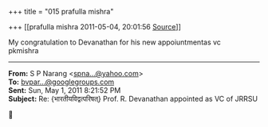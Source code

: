 +++
title = "015 prafulla mishra"

+++
[[prafulla mishra	2011-05-04, 20:01:56 [Source](https://groups.google.com/g/bvparishat/c/7XmHey9VSSo)]]



My congratulation to Devanathan for his new appoiuntmentas vc  
pkmishra  

  

------------------------------------------------------------------------

**From:** S P Narang \<[spna...@yahoo.com]()\>  
**To:** [bvpar...@googlegroups.com]()  
**Sent:** Sun, May 1, 2011 8:21:52 PM  
**Subject:** Re: {भारतीयविद्वत्परिषत्} Prof. R. Devanathan appointed as VC of JRRSU  




